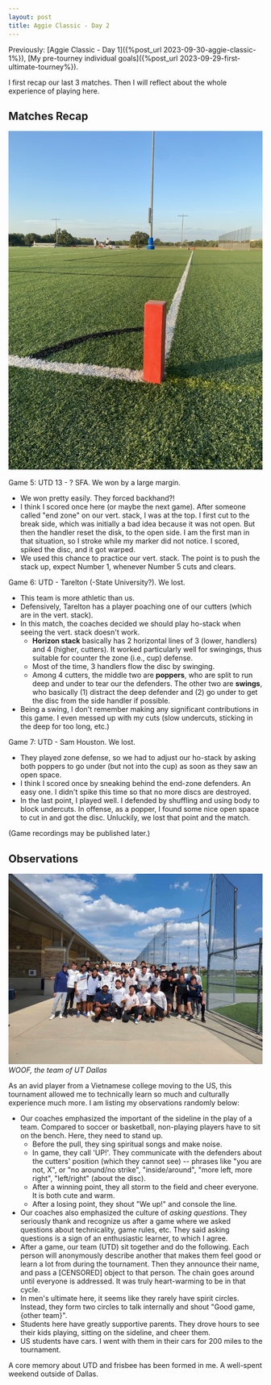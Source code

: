 ```yaml
---
layout: post
title: Aggie Classic - Day 2
---
```


Previously: [Aggie Classic - Day 1]({%post_url 2023-09-30-aggie-classic-1%}), [My pre-tourney individual goals]({%post_url 2023-09-29-first-ultimate-tourney%}).

I first recap our last 3 matches. Then I will reflect about the whole experience of playing here.

## Matches Recap

![The field](../assets/aggie-classic-2.jpeg)

Game 5: UTD 13 - ? SFA. We won by a large margin.
- We won pretty easily. They forced backhand?!
- I think I scored once here (or maybe the next game). After someone called "end zone" on our vert. stack, I was at the top. I first cut to the break side, which was initially a bad idea because it was not open. But then the handler reset the disk, to the open side. I am the first man in that situation, so I stroke while my marker did not notice. I scored, spiked the disc, and it got warped.
- We used this chance to practice our vert. stack. The point is to push the stack up, expect Number 1, whenever Number 5 cuts and clears.

Game 6: UTD - Tarelton (-State University?). We lost.
- This team is more athletic than us.
- Defensively, Tarelton has a player poaching one of our cutters (which are in the vert. stack).
- In this match, the coaches decided we should play ho-stack when seeing the vert. stack doesn't work.
	- **Horizon stack** basically has 2 horizontal lines of 3 (lower, handlers) and 4 (higher, cutters). It worked particularly well for swingings, thus suitable for counter the zone (i.e., cup) defense.
	- Most of the time, 3 handlers flow the disc by swinging.
	- Among 4 cutters, the middle two are **poppers**, who are split to run deep and under to tear our the defenders. The other two are **swings**, who basically (1) distract the deep defender and (2) go under to get the disc from the side handler if possible.
- Being a swing, I don't remember making any significant contributions in this game. I even messed up with my cuts (slow undercuts, sticking in the deep for too long, etc.)

Game 7: UTD - Sam Houston. We lost.
- They played zone defense, so we had to adjust our ho-stack by asking both poppers to go under (but not into the cup) as soon as they saw an open space.
- I think I scored once by sneaking behind the end-zone defenders. An easy one. I didn't spike this time so that no more discs are destroyed.
- In the last point, I played well. I defended by shuffling and using body to block undercuts. In offense, as a popper, I found some nice open space to cut in and got the disc. Unluckily, we lost that point and the match.

(Game recordings may be published later.)

## Observations

![WOOF, the team of UT Dallas](../assets/aggie-classic.jpeg)
*WOOF, the team of UT Dallas*

As an avid player from a Vietnamese college moving to the US, this tournament allowed me to technically learn so much and culturally experience much more. I am listing my observations randomly below:
- Our coaches emphasized the important of the sideline in the play of a team. Compared to soccer or basketball, non-playing players have to sit on the bench. Here, they need to stand up. 
	- Before the pull, they sing spiritual songs and make noise. 
	- In game, they call 'UP!'. They communicate with the defenders about the cutters' position (which they cannot see) -- phrases like "you are not, X", or "no around/no strike", "inside/around", "more left, more right", "left/right" (about the disc).
	- After a winning point, they all storm to the field and cheer everyone. It is both cute and warm.
	- After a losing point, they shout "We up!" and console the line.
- Our coaches also emphasized the culture of *asking questions*. They seriously thank and recognize us after a game where we asked questions about technicality, game rules, etc. They said asking questions is a sign of an enthusiastic learner, to which I agree.
- After a game, our team (UTD) sit together and do the following. Each person will anonymously describe another that makes them feel good or learn a lot from during the tournament. Then they announce their name, and pass a [CENSORED] object to that person. The chain goes around until everyone is addressed. It was truly heart-warming to be in that cycle.
- In men's ultimate here, it seems like they rarely have spirit circles. Instead, they form two circles to talk internally and shout "Good game, {other team}".
- Students here have greatly supportive parents. They drove hours to see their kids playing, sitting on the sideline, and cheer them.
- US students have cars. I went with them in their cars for 200 miles to the tournament.

A core memory about UTD and frisbee has been formed in me. A well-spent weekend outside of Dallas.